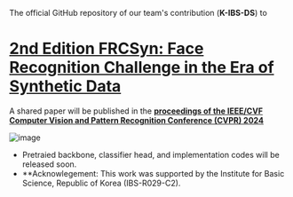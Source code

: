 The official GitHub repository of our team's contribution (**K-IBS-DS**) to 

# [2nd Edition FRCSyn: Face Recognition Challenge in the Era of Synthetic Data](https://frcsyn.github.io/CVPR2024.html)

A shared paper will be published in the **[proceedings of the IEEE/CVF Computer Vision and Pattern Recognition Conference (CVPR) 2024](https://cvpr.thecvf.com/)**

![image](completeCVPR_long_low.jpeg)



* Pretraied backbone, classifier head, and implementation codes will be released soon.
* **Acknowlegement: This work was supported by the Institute for Basic Science, Republic of Korea (IBS-R029-C2).
